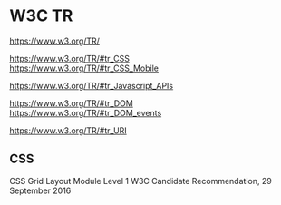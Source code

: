 # W3C TR  

https://www.w3.org/TR/  

https://www.w3.org/TR/#tr_CSS  
https://www.w3.org/TR/#tr_CSS_Mobile  

https://www.w3.org/TR/#tr_Javascript_APIs  

https://www.w3.org/TR/#tr_DOM  
https://www.w3.org/TR/#tr_DOM_events  

https://www.w3.org/TR/#tr_URI  





## CSS  

CSS Grid Layout Module Level 1
W3C Candidate Recommendation, 29 September 2016











